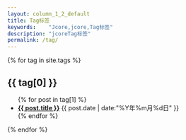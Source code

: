 ```yaml
---
layout: column_1_2_default
title: Tag标签
keywords:	 "Jcore,jcore,Tag标签"
description: "jcoreTag标签"
permalink: /tag/
---
```


<div class="f5">
	{% for tag in site.tags %}
	<div class="column fJqueryba">
		<h2 class=""><a name="{{ tag[0] }}"></a>{{ tag[0] }}</h2>
		<ul class="columnUl">
			{% for post in tag[1] %}
			<li>
				<b><a href="{{ post.url }}" title="" class="gray_2" target="_blank">{{ post.title }}</a></b>
				<span>{{ post.date | date:"%Y年%m月%d日" }}</span>
			</li>
			{% endfor %}
		</ul>
	</div>
	{% endfor %}
</div>